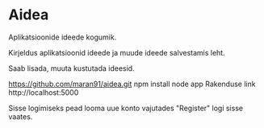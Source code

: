 # Aidea
Aplikatsioonide ideede kogumik.


Kirjeldus aplikatsioonid ideede ja muude ideede salvestamis leht.

Saab lisada, muuta kustutada ideesid.


https://github.com/maran91/aidea.git
npm install
node app
Rakenduse link http://localhost:5000

Sisse logimiseks pead looma uue konto vajutades "Register" logi sisse vaates.
